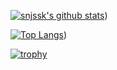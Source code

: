 [![snjssk's github stats](https://github-readme-stats.vercel.app/api?username=nonakayasuo&count_private=true)](https://github-readme-stats.vercel.app/api?username=nonakayasuo))

[![Top Langs](https://github-readme-stats.vercel.app/api/top-langs/?username=nonakayasuo&langs_count=8&hide=html,css)](https://github-readme-stats.vercel.app/api/top-langs/?username=nonakayasuo))

[![trophy](https://github-profile-trophy.vercel.app/?username=nonakayasuo)](https://github.com/ryo-ma/github-profile-trophy)
